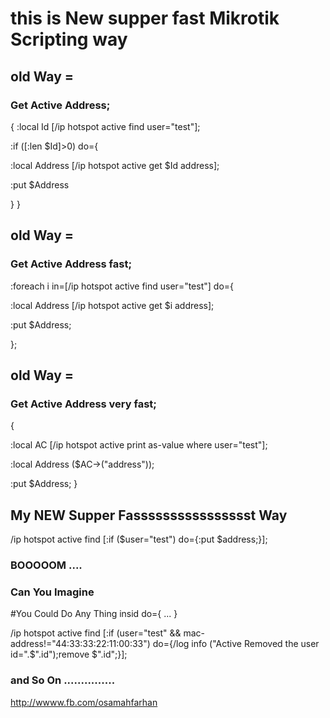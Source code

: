 # this is New supper fast Mikrotik Scripting way

## old Way = 
### Get Active Address;

{
:local Id [/ip hotspot active find user="test"];

:if ([:len $Id]>0) do={

:local Address [/ip hotspot active get $Id address]; 

:put $Address

}
}

## old Way = 
### Get Active Address fast;

:foreach i in=[/ip hotspot active find user="test"] do={

:local Address [/ip hotspot active get $i address];

:put $Address;

};

## old Way = 
### Get Active Address very fast;

{

:local AC [/ip hotspot active print as-value where user="test"];

:local Address ($AC->("address"));

:put $Address;
}


## My NEW Supper Fasssssssssssssssst Way 

/ip hotspot active find [:if ($user="test") do={:put $address;}];

### BOOOOOM ....
### Can You Imagine 

#You Could Do Any Thing insid do={ ...  }

/ip hotspot active find [:if (user="test" && mac-address!="44:33:33:22:11:00:33") do={/log info ("Active Removed the user id=".$".id");remove $".id";}];


### and So On ...............

http://wwww.fb.com/osamahfarhan



